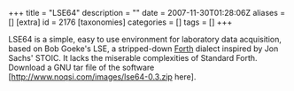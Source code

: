+++
title = "LSE64"
description = ""
date = 2007-11-30T01:28:06Z
aliases = []
[extra]
id = 2176
[taxonomies]
categories = []
tags = []
+++

LSE64 is a simple, easy to use environment for laboratory data acquisition, based on Bob Goeke's LSE, a stripped-down [Forth](https://rosettacode.org/wiki/Forth) dialect inspired by Jon Sachs' STOIC. It lacks the miserable complexities of Standard Forth. Download a GNU tar file of the software [http://www.noqsi.com/images/lse64-0.3.zip here].
